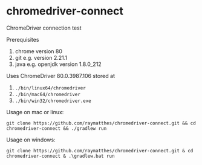 # chromedriver-connect
ChromeDriver connection test

Prerequisites
1. chrome version 80
2. git e.g. version 2.21.1
3. java e.g. openjdk version 1.8.0_212 

Uses ChromeDriver 80.0.3987.106 stored at
1. `./bin/linux64/chromedriver`
2. `./bin/mac64/chromedriver`
3. `./bin/win32/chromedriver.exe`

Usage on mac or linux:

```
git clone https://github.com/raymatthes/chromedriver-connect.git && cd chromedriver-connect && ./gradlew run
```

Usage on windows:
```
git clone https://github.com/raymatthes/chromedriver-connect.git & cd chromedriver-connect & .\gradlew.bat run
```           
